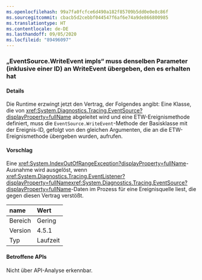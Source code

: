 ```yaml
---
ms.openlocfilehash: 99a7fa0fcfce6d490a182f85709b5dd0e0e8c86f
ms.sourcegitcommit: cbacb5d2cebbf044547f6af6e74a9de866800985
ms.translationtype: HT
ms.contentlocale: de-DE
ms.lasthandoff: 09/05/2020
ms.locfileid: "89496097"
---
```

### <a name="eventsourcewriteevent-impls-must-pass-writeevent-the-same-parameters-that-it-received-plus-id"></a>„EventSource.WriteEvent impls“ muss denselben Parameter (inklusive einer ID) an WriteEvent übergeben, den es erhalten hat

#### <a name="details"></a>Details

Die Runtime erzwingt jetzt den Vertrag, der Folgendes angibt: Eine Klasse, die von <xref:System.Diagnostics.Tracing.EventSource?displayProperty=fullName> abgeleitet wird und eine ETW-Ereignismethode definiert, muss die <code>EventSource.WriteEvent</code>-Methode der Basisklasse mit der Ereignis-ID, gefolgt von den gleichen Argumenten, die an die ETW-Ereignismethode übergeben wurden, aufrufen.

#### <a name="suggestion"></a>Vorschlag

Eine <xref:System.IndexOutOfRangeException?displayProperty=fullName>-Ausnahme wird ausgelöst, wenn <xref:System.Diagnostics.Tracing.EventListener?displayProperty=fullName><xref:System.Diagnostics.Tracing.EventSource?displayProperty=fullName>-Daten im Prozess für eine Ereignisquelle liest, die gegen diesen Vertrag verstößt.

| name    | Wert       |
|:--------|:------------|
| Bereich   |Gering|
|Version|4.5.1|
|Typ|Laufzeit|

#### <a name="affected-apis"></a>Betroffene APIs

Nicht über API-Analyse erkennbar.

<!--

#### Affected APIs

Not detectable via API analysis.

-->
